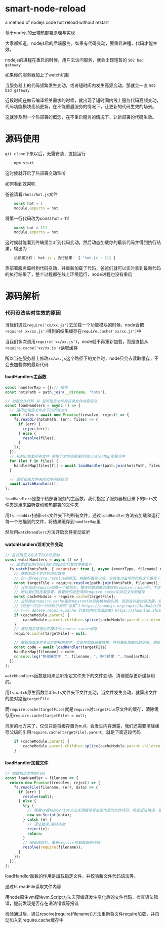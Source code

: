 # smart-node-reload

a method of nodejs code hot reload without restart

基于nodejs的云端热部署原理与实现 

大家都知道，nodejs启的后端服务，如果有代码变动，要重启进程，代码才能生效。

nodejs的进程在重启的时候，用户去访问服务，就会出现短暂的 `502 bad gateway`

如果你的服务器加上了watch机制

当服务器上的代码频繁发生变动，或者短时间内发生高频变动，那就会一直 `502 bad gateway`

近段时间在做云编译相关需求的时候，就出现了短时间内线上服务代码高频变动，代码功能模块高频更新，在不能重启服务的情况下，让更新的代码生效的场景。

这就涉及到一个热部署的概念，在不重启服务的情况下，让新部署的代码生效。


# 源码使用

`git clone`下来以后，无需安装，直接运行
```javascript
    npm start
```
这时候就开启了热部署变动监听

如何看到效果呢

爸爸请看`/hots/hot.js`文件
```javascript
    const hot = 1
    module.exports = hot
```
将第一行代码改为const hot = 111
```javascript
    const hot = 111
    module.exports = hot
```
这时候就能看到终端里监听到代码变动，然后动态加载你的最新代码并得到执行结果，输出为：
```javascript
    热部署文件： hot.js ，执行结果： { 'hot.js': 111 }
```
热部署服务监听到代码变动，并重新加载了代码，爸爸们就可以实时拿到最新代码的执行结果了，整个过程都在线上环境运行，node进程也没有重启

# 源码解析

### 代码没法实时生效的原因
当我们通过`require('xx/xx.js')`去加载一个功能模块的时候，node会把`require('xx/xx.js')`得到的结果缓存在`require.cache('xx/xx.js')`中

当我们多次调用`require('xx/xx.js')`，node就不再重新加载，而是直接从`require.cache('xx/xx.js')`读取缓存

所以当在服务器上修改`xx/xx.js`这个路径下的文件时，node只会去读取缓存，不会去加载你的最新代码


#### loadHandlers主函数
```javascript
const handlerMap = {};// 缓存
const hotsPath = path.join(__dirname, "hots");

// 加载文件代码 并 监听指定文件夹目录文件内容变动
const loadHandlers = async () => {
  // 遍历出指定文件夹下的所有文件
  const files = await new Promise((resolve, reject) => {
    fs.readdir(hotsPath, (err, files) => {
      if (err) {
        reject(err);
      } else {
        resolve(files);
      }
    });
  });
  // 初始化加载所有文件 把每个文件结果缓存到handlerMap变量当中
  for (let f in files) {
    handlerMap[files[f]] = await loadHandler(path.join(hotsPath, files[f]));
  }

  // 监听指定文件夹的文件内容变动
  await watchHandlers();
};
```
`loadHandlers`是整个热部署服务的主函数，我们指定了服务器根目录下的`hots`文件夹是用来监听变动和热部署的文件夹

用`fs.readdir`扫描`hots`文件夹下的所有文件，通过`loadHandler`方法去加载和运行每一个扫描到的文件，将结果缓存到`handlerMap`里

然后用`watchHandlers`方法开启文件变动监听

#### watchHandlers监听文件变动
```javascript
// 监视指定文件夹下的文件变动
const watchHandlers = async () => {
  // 这里建议用chokidar的npm包代替文件夹监听
  fs.watch(hotsPath, { recursive: true }, async (eventType, filename) => {
    // 获取到每个文件的绝对路径 
    // 包一层require.resolve的原因，拼接好路径以后，它会主动去帮你判断这个路径下的文件是否存在
    const targetFile = require.resolve(path.join(hotsPath, filename));
    // 当你适应require加载一个模块后，模块的数据就会缓存到require.cache中，下次再加载相同模块，就会直接走require.cache
    // 所以我们热加载部署，首要做的就是清除require.cache中对应文件的缓存
    const cacheModule = require.cache[targetFile];
    // 去除掉在require.cache缓存中parent对当前模块的引用，否则会引起内存泄露，具体解释可以看下面的文章
	//《记录一次由一行代码引发的“血案”》https://cnodejs.org/topic/5aaba2dc19b2e3db18959e63
	//《一行 delete require.cache 引发的内存泄漏血案》https://zhuanlan.zhihu.com/p/34702356
    if (cacheModule.parent) {    
        cacheModule.parent.children.splice(cacheModule.parent.children.indexOf(cacheModule), 1);
    }
    // 清除指定路径对应模块的require.cache缓存
    require.cache[targetFile] = null;

    // 重新加载发生变动后的模块文件，实现热加载部署效果，并将重新加载后的结果，更新到handlerMap变量当中
    const code = await loadHandler(targetFile)
    handlerMap[filename] = code;
    console.log("热部署文件：", filename, "，执行结果：", handlerMap);
  });
};
```
`watchHandlers`函数是用来监听指定文件夹下的文件变动、清理缓存更新缓存用的。

用`fs.watch`原生函数监听`hots`文件夹下文件变动，当文件发生变动，就算出文件的绝对路径`targetFile`

而`require.cache[targetFile]`就是`require`对`targetFile`原文件的缓存，清除缓存用`require.cache[targetFile] = null;`

坑爹的地方来了，仅仅只是将缓存置为null，会发生内存泄露，我们还需要清除缓存父级的引用`require.cache[targetFile].parent`，就是下面这段代码

```javascript
    if (cacheModule.parent) {    
        cacheModule.parent.children.splice(cacheModule.parent.children.indexOf(cacheModule), 1);
    }
```

#### loadHandler加载文件
```javascript
// 加载指定文件的代码
const loadHandler = filename => {
  return new Promise((resolve, reject) => {
    fs.readFile(filename, (err, data) => {
      if (err) {
        resolve(null);
      } else {
        try {
          // 使用vm模块的Script方法来预编译发生变化后的文件代码，检查语法错误，提前发现是否存在语法错误等报错
          new vm.Script(data);
        } catch (e) {
          // 语法错误,编译失败
          reject(e);
          return;
        }
        // 编译通过后，重新require加载最新的代码
        resolve(require(filename));
      }
    });
  });
};
```
loadHandler函数的作用是加载指定文件，并校验新文件代码语法等。

通过fs.readFile读取文件内容

用node原生vm模块vm.Script方法去预编译发生变化后的文件代码，检查语法错误，提前发现是否存在语法错误等报错

检验通过后，通过resolve(require(filename))方法重新将文件require加载，并自动加入到require.cache缓存中

